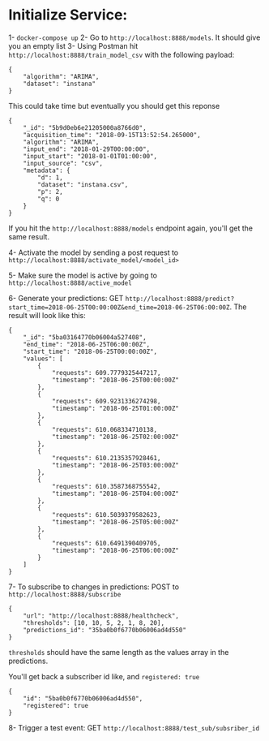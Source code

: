 # Initialize Service:

1- `docker-compose up`
2- Go to `http://localhost:8888/models`. It should give you an empty list
3- Using Postman hit `http://localhost:8888/train_model_csv` with the following payload:

```
{
	"algorithm": "ARIMA",
	"dataset": "instana"
}
```

This could take time but eventually you should get this reponse
```
{
    "_id": "5b9d0eb6e21205000a8766d0",
    "acquisition_time": "2018-09-15T13:52:54.265000",
    "algorithm": "ARIMA",
    "input_end": "2018-01-29T00:00:00",
    "input_start": "2018-01-01T01:00:00",
    "input_source": "csv",
    "metadata": {
        "d": 1,
        "dataset": "instana.csv",
        "p": 2,
        "q": 0
    }
}
```

If you hit the `http://localhost:8888/models` endpoint again, you'll get the same result.

4- Activate the model by sending a post request to `http://localhost:8888/activate_model/<model_id>`

5- Make sure the model is active by going to `http://localhost:8888/active_model`

6- Generate your predictions: GET `http://localhost:8888/predict?start_time=2018-06-25T00:00:00Z&end_time=2018-06-25T06:00:00Z`. The result will look like this: 

```
{
    "_id": "5ba03164770b06004a527408",
    "end_time": "2018-06-25T06:00:00Z",
    "start_time": "2018-06-25T00:00:00Z",
    "values": [
        {
            "requests": 609.7779325447217,
            "timestamp": "2018-06-25T00:00:00Z"
        },
        {
            "requests": 609.9231336274298,
            "timestamp": "2018-06-25T01:00:00Z"
        },
        {
            "requests": 610.068334710138,
            "timestamp": "2018-06-25T02:00:00Z"
        },
        {
            "requests": 610.2135357928461,
            "timestamp": "2018-06-25T03:00:00Z"
        },
        {
            "requests": 610.3587368755542,
            "timestamp": "2018-06-25T04:00:00Z"
        },
        {
            "requests": 610.5039379582623,
            "timestamp": "2018-06-25T05:00:00Z"
        },
        {
            "requests": 610.6491390409705,
            "timestamp": "2018-06-25T06:00:00Z"
        }
    ]
}
```

7- To subscribe to changes in predictions: POST to `http://localhost:8888/subscribe`

```
{
	"url": "http://localhost:8888/healthcheck",
	"thresholds": [10, 10, 5, 2, 1, 8, 20],
	"predictions_id": "35ba0b0f6770b06006ad4d550"
}
```

`thresholds` should have the same length as the values array in the predictions. 

You'll get back a subscriber id like, and `registered: true`

```
{
    "id": "5ba0b0f6770b06006ad4d550",
    "registered": true
}
```

8- Trigger a test event: GET `http://localhost:8888/test_sub/subsriber_id`

